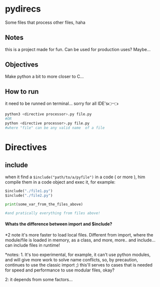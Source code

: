 # pydirecs
Some files that process other files, haha


## Notes  
this is a project made for fun. Can be used for production uses? Maybe...


## Objectives
Make python a bit to more closer to C...


## How to run
it need to be runned on terminal... sorry for all IDE's👉👈

```sh
python3 <directive processor>.py file.py
#OR
python <directive processor>.py file.py
#where "file" can be any valid name  of a file
```
# Directives

## include

when it find a `$include("path/to/a/pyfile")` in a code ( or more ), him compile them in a code object and exec it, for example:  

```python
$include("./file1.py")
$include("./file2.py")

print(some_var_from_the_files_above)

#and pratically everything from files above!
```
#### Whats the difference between import and $include?
*2 note
it's more faster to load local files. Different from import, where the module/file is loaded in memory, as a class, and more, more.. and include... can include files in runtime!

*notes:
1. 
It's too experimental, for example, it can't use python modules, and will give more work to solve name conflicts, so, by precaution, continues to use the classic import ;) this'll serves to cases that is needed for speed and performance to use modular files, okay?

2: it depends from some factors...
